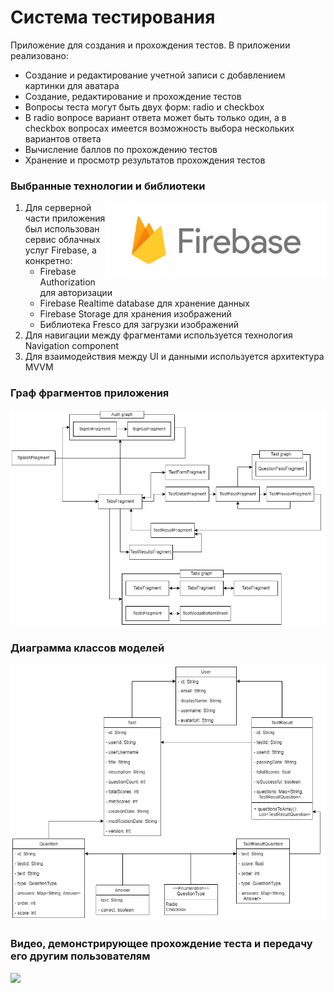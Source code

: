 # Система тестирования
Приложение для создания и прохождения тестов. В приложении реализовано:
- Создание и редактирование учетной записи с добавлением картинки для аватара
- Создание, редактирование и прохождение тестов
- Вопросы теста могут быть двух форм: radio и checkbox
- В radio вопросе вариант ответа может быть только один, а в checkbox вопросах имеется возможность выбора нескольких вариантов ответа
- Вычисление баллов по прохождению тестов
- Хранение и просмотр результатов прохождения тестов

### Выбранные технологии и библиотеки
<img src="assets/Firebase_Logo.png" style="float: right;" width="350">

1. Для серверной части приложения был использован сервис облачных услуг Firebase, а конкретно: 
	- Firebase Authorization для авторизации
	- Firebase Realtime database для хранение данных
	- Firebase Storage для хранения изображений
	- Библиотека Fresco для загрузки изображений
2. Для навигации между фрагментами используется технология Navigation component
3. Для взаимодействия между UI и данными используется архитектура MVVM

### Граф фрагментов приложения
![Fragments graph](assets/graph.png "Fragments graph")

### Диаграмма классов моделей
![Model classes](assets/model_classes.png "Model classes")

### Видео, демонстрирующее прохождение теста и передачу его другим пользователям
<img src="assets/testing_system_video.gif" width="280">
